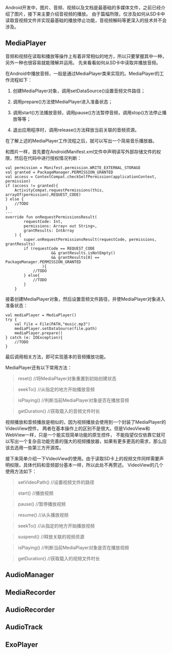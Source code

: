 Android开发中，图片、音频、视频以及文档是最基础的多媒体文件，之前已经介绍了图片，接下来主要介绍音视频的播放。 由于篇幅所限，仅涉及如何从SD卡中读取音视频文件并实现最基础的播放停止功能，音视频解码等更深入的技术并不会涉及。

## MediaPlayer

音频和视频在读取和播放等操作上有着非常相似的地方，所以只要掌握其中一种，另外一种也很容易就能理解并运用。 先来看看如何从SD卡中读取并播放音频。

在Android中播放音频，一般是通过MediaPlayer类来实现的。MediaPlayer的工作流程如下：

1. 创建MediaPlayer对象，调用setDataSource()设置音频文件路径；

2. 调用prepare()方法使MediaPlayer进入准备状态；

3. 调用start()方法播放音频，调用pause()方法暂停音频，调用stop()方法停止播放等等；

4. 退出应用程序时，调用release()方法释放当前关联的音频资源。

在了解上述的MediaPlayer工作流程之后，就可以写出一个简易音乐播放器。

和图片一样，首先要在AndroidManifest.xml文件中声明读写外部存储文件的权限，然后在代码中进行授权情况判断：

```
val permission = Manifest.permission.WRITE_EXTERNAL_STORAGE
val granted = PackageManager.PERMISSION_GRANTED
val access = ContextCompat.checkSelfPermission(applicationContext, permission)
if (access != granted){
    ActivityCompat.requestPermissions(this, arrayOf(permission),REQUEST_CODE)
} else {
    //TODO
}
···
override fun onRequestPermissionsResult(
        requestCode: Int,
        permissions: Array< out String>,
        grantResults: IntArray
    ) {
        super.onRequestPermissionsResult(requestCode, permissions, grantResults)
        if (requestCode == REQUEST_CODE
                    && grantResults.isNotEmpty()
                    && grantResults[0] == PackageManager.PERMISSION_GRANTED
                ){
            //TODO
        } else{
            //TODO
        }
    }
```

接着创建MediaPlayer对象，然后设置音频文件路径，并使MediaPlayer对象进入准备状态：

```
val mediaPlayer = MediaPlayer()
try {
    val file = File(PATH,"music.mp3")
    mediaPlayer.setDataSource(file.path)
    mediaPlayer.prepare()
} catch (e: IOException){
    //TODO
}
```

最后调用相关方法，即可实现基本的音频播放功能。

MediaPlayer还有以下常用方法：

>reset() //将MediaPlayer对象重置到初始创建状态

>seekTo() //从指定的地方开始播放音频

>isPlaying() //判断当前MediaPlayer对象是否在播放音频

>getDuration() //获取载入的音频文件时长

视频播放和音频播放是相似的，因为视频播放会使用到一个封装了MediaPlayer的VideoView控件， 两者在基本操作上的区别不是很大。但是VideoView和WebView一样，只是一个能实现简单功能的原生控件， 不能指望仅仅依靠它就可以写出一个复杂且功能完善的强大的视频播放器，如果有更多更高的需求，那么应该去选用一些第三方开源库。

接下来简单介绍一下VideoView的使用。由于读取SD卡上的视频文件同样需要声明权限，具体代码和音频部分基本一样，所以此处不再赘述。 VideoView的几个使用方法如下：

>setVideoPath() //设置视频文件的路径

>start() //播放视频

>pause() //暂停播放视频

>resume() //从头播放视频

>seekTo() //从指定的地方开始播放视频

>suspend() //释放关联的视频资源

>isPlaying() //判断当前MediaPlayer对象是否在播放视频

>getDuration() //获取载入的视频文件时长

## AudioManager

## MediaRecorder

## AudioRecorder

## AudioTrack

## ExoPlayer
